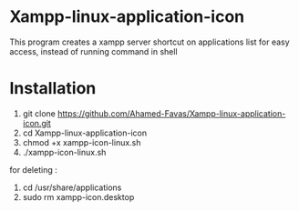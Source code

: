 # Xampp-linux-application-icon
This program creates a xampp server shortcut on applications list for easy access, instead of running command in shell

# Installation
1. git clone https://github.com/Ahamed-Favas/Xampp-linux-application-icon.git
2. cd Xampp-linux-application-icon
3. chmod +x xampp-icon-linux.sh
4. ./xampp-icon-linux.sh

for deleting :
1. cd /usr/share/applications
2. sudo rm xampp-icon.desktop
